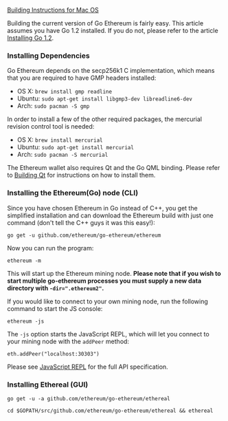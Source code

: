[Building Instructions for Mac OS](https://github.com/ethereum/go-ethereum/wiki/Building-Instructions-for-Mac)

Building the current version of Go Ethereum is fairly easy. This article assumes you have Go 1.2 installed. If you do not, please refer to the article [Installing Go 1.2](https://github.com/ethereum/go-ethereum/wiki/Installing-Go).

### Installing Dependencies

Go Ethereum  depends on the secp256k1 C implementation, which means that you are required to have GMP headers installed:

* OS X: `brew install gmp readline`
* Ubuntu: `sudo apt-get install libgmp3-dev libreadline6-dev`
* Arch: `sudo pacman -S gmp`

In order to install a few of the other required packages, the mercurial revision control tool is needed:

* OS X: `brew install mercurial`
* Ubuntu: `sudo apt-get install mercurial`
* Arch: `sudo pacman -S mercurial`

The Ethereum wallet also requires Qt and the Go QML binding. Please refer to [Building Qt](https://github.com/ethereum/go-ethereum/wiki/Building-Qt) for instructions on how to install them.

### Installing the Ethereum(Go) node (CLI)

Since you have chosen Ethereum in Go instead of C++, you get the simplified installation and can download the Ethereum build with just one command (don't tell the C++ guys it was this easy!):

`go get -u github.com/ethereum/go-ethereum/ethereum`

Now you can run the program:

`ethereum -m`

This will start up the Ethereum mining node. **Please note that if you wish to start multiple go-ethereum processes you must supply a new data directory with `-dir=".ethereum2"`.**

If you would like to connect to your own mining node, run the following command to start the JS console:

`ethereum -js`

The `-js` option starts the JavaScript REPL, which will let you connect to your mining node with the `addPeer` method:

 `eth.addPeer("localhost:30303")`

Please see [JavaScript REPL](https://github.com/ethereum/go-ethereum/wiki/JavaScript-Console) for the full API specification.

### Installing Ethereal (GUI)

`go get -u -a github.com/ethereum/go-ethereum/ethereal`

`cd $GOPATH/src/github.com/ethereum/go-ethereum/ethereal && ethereal`

